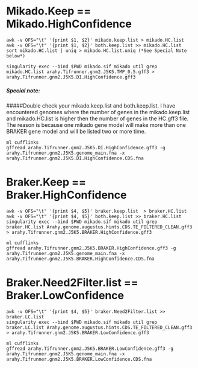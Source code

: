
# Mikado.Keep == Mikado.HighConfidence
 
```
awk -v OFS="\t" '{print $1, $2}' mikado.keep.list > mikado.HC.list
awk -v OFS="\t" '{print $1, $2}' both.keep.list >> mikado.HC.list
sort mikado.HC.list | uniq > mikado.HC.list.uniq (*See Special Note below*)

singularity exec --bind $PWD mikado.sif mikado util grep mikado.HC.list arahy.Tifrunner.gnm2.J5K5.TMP_0.5.gff3 > arahy.Tifrunner.gnm2.J5K5.DI.HighConfidence.gff3
```
##### *Special note*: 
#####Double check your mikado.keep.list and both.keep.list. I have encountered genomes where the number of genes in the mikado.keep.list and mikado.HC.list is higher then the number of genes in the HC.gff3 file. The reason is because one mikado gene model will make more than one BRAKER gene model and will be listed two or more time. 



```
ml cufflinks
gffread arahy.Tifrunner.gnm2.J5K5.DI.HighConfidence.gff3 -g arahy.Tifrunner.gnm2.J5K5.genome_main.fna -x arahy.Tifrunner.gnm2.J5K5.DI.HighConfidence.CDS.fna
```

# Braker.Keep == Braker.HighConfidence
```
awk -v OFS="\t" '{print $4, $5}' braker.keep.list  > braker.HC.list
awk -v OFS="\t" '{print $4, $5}' both.keep.list >> braker.HC.list
singularity exec --bind $PWD mikado.sif mikado util grep braker.HC.list Arahy.genome.augustus.hints.CDS.TE_FILTERED_CLEAN.gff3 > arahy.Tifrunner.gnm2.J5K5.BRAKER.HighConfidence.gff3
```

```
ml cufflinks
gffread arahy.Tifrunner.gnm2.J5K5.BRAKER.HighConfidence.gff3 -g arahy.Tifrunner.gnm2.J5K5.genome_main.fna -x arahy.Tifrunner.gnm2.J5K5.BRAKER.HighConfidence.CDS.fna
```

# Braker.Need2Filter.list == Braker.LowConfidence
``` 
awk -v OFS="\t" '{print $4, $5}' braker.Need2Filter.list >> braker.LC.list
singularity exec --bind $PWD mikado.sif mikado util grep braker.LC.list Arahy.genome.augustus.hints.CDS.TE_FILTERED_CLEAN.gff3 > arahy.Tifrunner.gnm2.J5K5.BRAKER.LowConfidence.gff3
```

```
ml cufflinks
gffread arahy.Tifrunner.gnm2.J5K5.BRAKER.LowConfidence.gff3 -g arahy.Tifrunner.gnm2.J5K5.genome_main.fna -x arahy.Tifrunner.gnm2.J5K5.BRAKER.LowConfidence.CDS.fna
```
